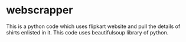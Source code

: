 # webscrapper
This is a python code which uses flipkart website and pull the details of shirts enlisted in it.
This code uses beautifulsoup library of python.
